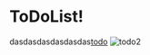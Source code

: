 # ToDoList!
dasdasdasdasdasdas[todo](https://user-images.githubusercontent.com/95139899/231198962-50f3627c-fdc5-4e8f-9d3b-034cf6a770eb.png)
![todo2](https://user-images.githubusercontent.com/95139899/231198967-a89997ba-9569-45ab-9b37-52287a0a14c6.png)
